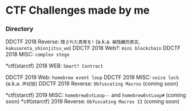 # CTF Challenges made by me

### Directory

DDCTF 2018 Reverse: `隠された真実を!` (a.k.a. `被隐藏的真实`, `kakusareta_shinnjitsu_wo`)
DDCTF 2018 Web?: `mini blockchain`
DDCTF 2018 MISC: `complex stego`

*ctf(starctf) 2018 WEB: `Smart? Contract`

DDCTF 2019 Web: `homebrew event loop`
DDCTF 2019 MISC: `voice lock` (a.k.a. `声纹锁`)
DDCTF 2019 Reverse: `Obfuscating Macros` (coming soon)

*ctf(starctf) 2019 MISC: `homebrewEvtLoop--` and `homebrewEvtLoop#` (coming soon)
*ctf(starctf) 2019 Reverse: `Obfuscating Macros II` (coming soon)

